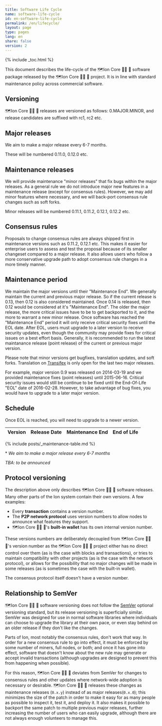 ```yaml
---
title: Software Life Cycle
name: software-life-cycle
id: en-software-life-cycle
permalink: /en/lifecycle/
layout: page
type: pages
lang: en
share: false
version: 2
---
```

{% include _toc.html %}

This document describes the life-cycle of the 🗺️Ion Core 👯👯 👛 software package released by the 🗺️Ion Core 👯👯 👛 project. It is in line with standard maintenance policy across commercial software.  

## Versioning

🗺️Ion Core 👯👯 👛 releases are versioned as follows: 0.MAJOR.MINOR, and release candidates are suffixed with rc1, rc2 etc.

## Major releases

We aim to make a major release every 6-7 months.

These will be numbered 0.11.0, 0.12.0 etc.

## Maintenance releases

We will provide maintenance "minor releases" that fix bugs within the major releases. As a general rule we do not introduce major new features in a maintenance release (except for consensus rules). However, we may add minor features where necessary, and we will back-port consensus rule changes such as soft forks.

Minor releases will be numbered 0.11.1, 0.11.2, 0.12.1, 0.12.2 etc.

## Consensus rules

Proposals to change consensus rules are always shipped first in maintenance versions such as 0.11.2, 0.12.1 etc. This makes it easier for enterprise users to assess and test the proposal because of its smaller changeset compared to a major release. It also allows users who follow a more conservative upgrade path to adopt consensus rule changes in a more timely manner.

## Maintenance period

We maintain the major versions until their "Maintenance End". We generally maintain the current and previous major release.
So if the current release is 0.13, then 0.12 is also considered maintained.
Once 0.14 is released, then 0.12 would be considered at it's "Maintenance End".
The older the major release, the more critical issues have to be to get backported to it, and the more to warrant a new minor release.
Once software has reached the "Maintenance End" period it will only receive critical security fixes until the EOL date.
After EOL, users must upgrade to a later version to receive security updates, even though the community may provide fixes for critical issues on a best effort basis.
Generally, it is recommended to run the latest maintanance release (point release) of the current or previous major version.

Please note that minor versions get bugfixes, translation updates, and soft forks. Translation on [Transifex][ion-transifex-link] is only open for the last two major releases.

For example, major version 0.9 was released on 2014-03-19 and we provided maintenance fixes (point releases) until 2015-06-16.
Critical security issues would still be continue to be fixed until the End-Of-Life "EOL" date of 2016-02-28.
However, to take advantage of bug fixes, you would have to upgrade to a later major version.

## Schedule

Once EOL is reached, you will need to upgrade to a newer version.

| Version | Release Date | Maintenance End | End of Life |
|---------|--------------|-----------------|-------------|
{% include posts/_maintenance-table.md %}

\* _We aim to make a major release every 6-7 months_

_TBA: to be announced_

## Protocol versioning

The description above only describes 🗺️Ion Core 👯👯 👛 software releases. Many other parts of the Ion system contain their own versions.  A few examples:

- Every **transaction** contains a version number.
- The **P2P network protocol** uses version numbers to allow nodes to announce what features they support.
- 🗺️Ion Core 👯👯 👛's **built-in wallet** has its own internal version number.

These versions numbers are deliberately decoupled from 🗺️Ion Core 👯👯 👛's version number as the 🗺️Ion Core 👯👯 👛 project either has no direct control over them (as is the case with blocks and transactions), or tries to maintain compatibility with other projects (as is the case with the network protocol), or allows for the possibility that no major changes will be made in some releases (as is sometimes the case with the built-in wallet).

The consensus protocol itself doesn't have a version number.

## Relationship to SemVer

🗺️Ion Core 👯👯 👛 software versioning does not follow the [SemVer][] optional versioning standard, but its release versioning is superficially similar.  SemVer was designed for use in normal software libraries where individuals can choose to upgrade the library at their own pace, or even stay behind on an older release if they don't like the changes.

Parts of Ion, most notably the consensus rules, don't work that way.  In order for a new consensus rule to go into effect, it must be enforced by some number of miners, full nodes, or both; and once it has gone into effect, software that doesn't know about the new rule may generate or accept invalid transactions (although upgrades are designed to prevent this from happening when possible).

For this reason, 🗺️Ion Core 👯👯 👛 deviates from SemVer for changes to consensus rules and other updates where network-wide adoption is necessary or desirable.  🗺️Ion Core 👯👯 👛 releases these changes as maintenance releases (`0.x.y`) instead of as major releases(`0.x.0`); this minimizes the size of the patch in order to make it easy for as many people as possible to inspect it, test it, and deploy it.  It also makes it possible to backport the same patch to multiple previous major releases, further increasing the number of users who can easily upgrade, although there are not always enough volunteers to manage this.

[SemVer]: https://semver.org/
[ion-transifex-link]: https://www.transifex.com/cevap/ion/
